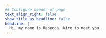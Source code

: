 ```yaml
---
## Configure header of page
text_align_right: false
show_title_as_headline: false
headline: |
  Hi, my name is Rebecca. Nice to meet you.
---
```


<!-- this is a subheadline -->

